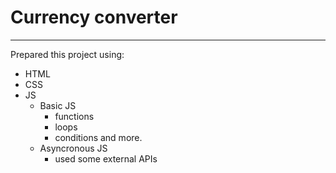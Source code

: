 # Currency converter
***
Prepared this project using:
- HTML
- CSS
- JS 
    - Basic JS
        - functions
        - loops
        - conditions and more.
    - Asyncronous JS
        - used some external APIs